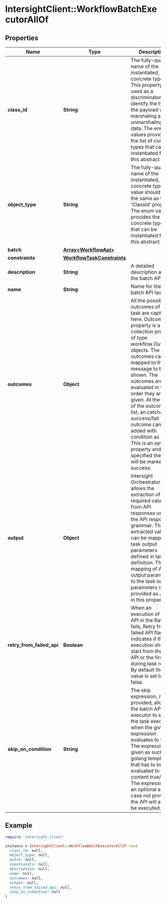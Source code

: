 # IntersightClient::WorkflowBatchExecutorAllOf

## Properties

| Name | Type | Description | Notes |
| ---- | ---- | ----------- | ----- |
| **class_id** | **String** | The fully-qualified name of the instantiated, concrete type. This property is used as a discriminator to identify the type of the payload when marshaling and unmarshaling data. The enum values provides the list of concrete types that can be instantiated from this abstract type. | [default to &#39;workflow.BatchApiExecutor&#39;] |
| **object_type** | **String** | The fully-qualified name of the instantiated, concrete type. The value should be the same as the &#39;ClassId&#39; property. The enum values provides the list of concrete types that can be instantiated from this abstract type. | [default to &#39;workflow.BatchApiExecutor&#39;] |
| **batch** | [**Array&lt;WorkflowApi&gt;**](WorkflowApi.md) |  | [optional] |
| **constraints** | [**WorkflowTaskConstraints**](WorkflowTaskConstraints.md) |  | [optional] |
| **description** | **String** | A detailed description about the batch APIs. | [optional] |
| **name** | **String** | Name for the batch API task. | [optional] |
| **outcomes** | **Object** | All the possible outcomes of this task are captured here. Outcomes property is a collection property of type workflow.Outcome objects. The outcomes can be mapped to the message to be shown. The outcomes are evaluated in the order they are given. At the end of the outcomes list, an catchall success/fail outcome can be added with condition as &#39;true&#39;. This is an optional property and if not specified the task will be marked as success. | [optional] |
| **output** | **Object** | Intersight Orchestrator allows the extraction of required values from API responses using the API response grammar. These extracted values can be mapped to task output parameters defined in task definition. The mapping of API output parameters to the task output parameters is provided as JSON in this property. | [optional] |
| **retry_from_failed_api** | **Boolean** | When an execution of a nth API in the Batch fails, Retry from falied API flag indicates if the execution should start from the nth API or the first API during task retry. By default the value is set to false. | [optional] |
| **skip_on_condition** | **String** | The skip expression, if provided, allows the batch API executor to skip the task execution when the given expression evaluates to true. The expression is given as such a golang template that has to be evaluated to a final content true/false. The expression is an optional and in case not provided, the API will always be executed. | [optional] |

## Example

```ruby
require 'intersight_client'

instance = IntersightClient::WorkflowBatchExecutorAllOf.new(
  class_id: null,
  object_type: null,
  batch: null,
  constraints: null,
  description: null,
  name: null,
  outcomes: null,
  output: null,
  retry_from_failed_api: null,
  skip_on_condition: null
)
```

